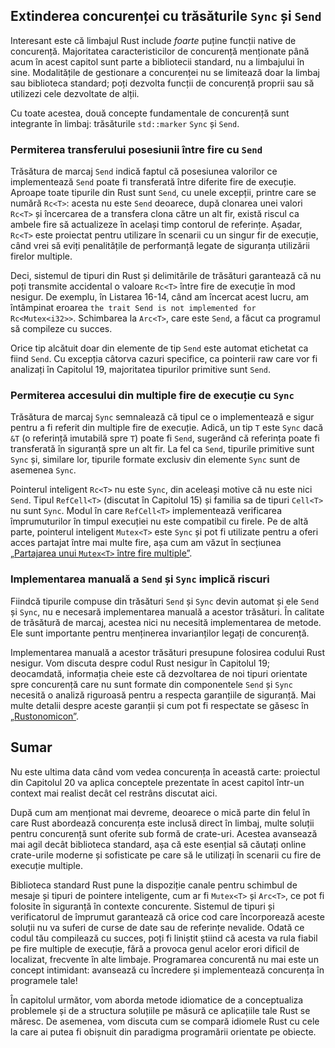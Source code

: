 ## Extinderea concurenței cu trăsăturile `Sync` și `Send`

Interesant este că limbajul Rust include *foarte* puține funcții native de concurență. Majoritatea caracteristicilor de concurență menționate până acum în acest capitol sunt parte a bibliotecii standard, nu a limbajului în sine. Modalitățile de gestionare a concurenței nu se limitează doar la limbaj sau biblioteca standard; poți dezvolta funcții de concurență proprii sau să utilizezi cele dezvoltate de alții.

Cu toate acestea, două concepte fundamentale de concurență sunt integrante în limbaj: trăsăturile `std::marker` `Sync` și `Send`.

### Permiterea transferului posesiunii între fire cu `Send`

Trăsătura de marcaj `Send` indică faptul că posesiunea valorilor ce implementează `Send` poate fi transferată între diferite fire de execuție. Aproape toate tipurile din Rust sunt `Send`, cu unele excepții, printre care se numără `Rc<T>`: acesta nu este `Send` deoarece, după clonarea unei valori `Rc<T>` și încercarea de a transfera clona către un alt fir, există riscul ca ambele fire să actualizeze în același timp contorul de referințe. Așadar, `Rc<T>` este proiectat pentru utilizare în scenarii cu un singur fir de execuție, când vrei să eviți penalitățile de performanță legate de siguranța utilizării firelor multiple.

Deci, sistemul de tipuri din Rust și delimitările de trăsături garantează că nu poți transmite accidental o valoare `Rc<T>` între fire de execuție în mod nesigur. De exemplu, în Listarea 16-14, când am încercat acest lucru, am întâmpinat eroarea `the trait Send is not implemented for Rc<Mutex<i32>>`. Schimbarea la `Arc<T>`, care este `Send`, a făcut ca programul să compileze cu succes.

Orice tip alcătuit doar din elemente de tip `Send` este automat etichetat ca fiind `Send`. Cu excepția câtorva cazuri specifice, ca pointerii raw care vor fi analizați în Capitolul 19, majoritatea tipurilor primitive sunt `Send`.

### Permiterea accesului din multiple fire de execuție cu `Sync`

Trăsătura de marcaj `Sync` semnalează că tipul ce o implementează e sigur pentru a fi referit din multiple fire de execuție. Adică, un tip `T` este `Sync` dacă `&T` (o referință imutabilă spre `T`) poate fi `Send`, sugerând că referința poate fi transferată în siguranță spre un alt fir. La fel ca `Send`, tipurile primitive sunt `Sync` și, similare lor, tipurile formate exclusiv din elemente `Sync` sunt de asemenea `Sync`.

Pointerul inteligent `Rc<T>` nu este `Sync`, din aceleași motive că nu este nici `Send`. Tipul `RefCell<T>` (discutat în Capitolul 15) și familia sa de tipuri `Cell<T>` nu sunt `Sync`. Modul în care `RefCell<T>` implementează verificarea împrumuturilor în timpul execuției nu este compatibil cu firele. Pe de altă parte, pointerul inteligent `Mutex<T>` este `Sync` și pot fi utilizate pentru a oferi acces partajat între mai multe fire, așa cum am văzut în secțiunea [„Partajarea unui `Mutex<T>` între fire multiple”][sharing-a-mutext-between-multiple-threads]<!-- ignore -->.

### Implementarea manuală a `Send` și `Sync` implică riscuri

Fiindcă tipurile compuse din trăsături `Send` și `Sync` devin automat și ele `Send` și `Sync`, nu e necesară implementarea manuală a acestor trăsături. În calitate de trăsătură de marcaj, acestea nici nu necesită implementarea de metode. Ele sunt importante pentru menținerea invarianților legați de concurență.

Implementarea manuală a acestor trăsături presupune folosirea codului Rust nesigur. Vom discuta despre codul Rust nesigur în Capitolul 19; deocamdată, informația cheie este că dezvoltarea de noi tipuri orientate spre concurență care nu sunt formate din componentele `Send` și `Sync` necesită o analiză riguroasă pentru a respecta garanțiile de siguranță. Mai multe detalii despre aceste garanții și cum pot fi respectate se găsesc în [„Rustonomicon”][nomicon].

## Sumar

Nu este ultima data când vom vedea concurența în această carte: proiectul din Capitolul 20 va aplica conceptele prezentate în acest capitol într-un context mai realist decât cel restrâns discutat aici.

După cum am menționat mai devreme, deoarece o mică parte din felul în care Rust abordează concurența este inclusă direct în limbaj, multe soluții pentru concurență sunt oferite sub formă de crate-uri. Acestea avansează mai agil decât biblioteca standard, așa că este esențial să căutați online crate-urile moderne și sofisticate pe care să le utilizați în scenarii cu fire de execuție multiple.

Biblioteca standard Rust pune la dispoziție canale pentru schimbul de mesaje și tipuri de pointere inteligente, cum ar fi `Mutex<T>` și `Arc<T>`, ce pot fi folosite în siguranță în contexte concurente. Sistemul de tipuri și verificatorul de împrumut garantează că orice cod care încorporează aceste soluții nu va suferi de curse de date sau de referințe nevalide. Odată ce codul tău compilează cu succes, poți fi liniștit știind că acesta va rula fiabil pe fire multiple de execuție, fără a provoca genul acelor erori dificil de localizat, frecvente în alte limbaje. Programarea concurentă nu mai este un concept intimidant: avansează cu încredere și implementează concurența în programele tale!

În capitolul următor, vom aborda metode idiomatice de a conceptualiza problemele și de a structura soluțiile pe măsură ce aplicațiile tale Rust se măresc. De asemenea, vom discuta cum se compară idiomele Rust cu cele la care ai putea fi obișnuit din paradigma programării orientate pe obiecte.

[sharing-a-mutext-between-multiple-threads]:
ch16-03-shared-state.html#sharing-a-mutext-between-multiple-threads
[nomicon]: ../nomicon/index.html
